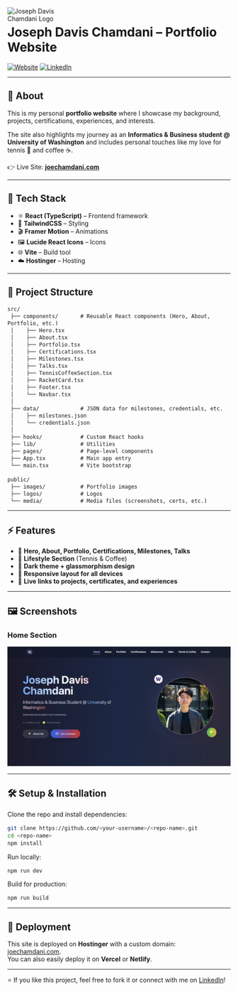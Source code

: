 <a href="https://joechamdani.com" target="_blank">
  <img src="https://joechamdani.com/Logo_Joseph.PNG" alt="Joseph Davis Chamdani Logo" width="120" align="left"/>
</a>

# Joseph Davis Chamdani – Portfolio Website

[![Website](https://img.shields.io/badge/Website-joechamdani.com-6f42c1?style=for-the-badge&logo=vercel&logoColor=white)](https://joechamdani.com)
[![LinkedIn](https://img.shields.io/badge/LinkedIn-joseph--chamdani-0077B5?style=for-the-badge&logo=linkedin&logoColor=white)](https://linkedin.com/in/joseph-chamdani)


---

## 📌 About

This is my personal **portfolio website** where I showcase my background, projects, certifications, experiences, and interests.  

The site also highlights my journey as an **Informatics & Business student @ University of Washington** and includes personal touches like my love for tennis 🎾 and coffee ☕.

👉 Live Site: **[joechamdani.com](https://joechamdani.com)**  

---

## 🚀 Tech Stack

- ⚛️ **React (TypeScript)** – Frontend framework  
- 🎨 **TailwindCSS** – Styling  
- 🎬 **Framer Motion** – Animations  
- 🖼️ **Lucide React Icons** – Icons  
- 🌐 **Vite** – Build tool  
- ☁️ **Hostinger** – Hosting  

---

## 📂 Project Structure

```
src/
 ├── components/       # Reusable React components (Hero, About, Portfolio, etc.)
 │    ├── Hero.tsx
 │    ├── About.tsx
 │    ├── Portfolio.tsx
 │    ├── Certifications.tsx
 │    ├── Milestones.tsx
 │    ├── Talks.tsx
 │    ├── TennisCoffeeSection.tsx
 │    ├── RacketCard.tsx
 │    ├── Footer.tsx
 │    └── Navbar.tsx
 │
 ├── data/             # JSON data for milestones, credentials, etc.
 │    ├── milestones.json
 │    └── credentials.json
 │
 ├── hooks/            # Custom React hooks
 ├── lib/              # Utilities
 ├── pages/            # Page-level components
 ├── App.tsx           # Main app entry
 └── main.tsx          # Vite bootstrap

public/
 ├── images/           # Portfolio images
 ├── logos/            # Logos
 └── media/            # Media files (screenshots, certs, etc.)
```

---

## ⚡ Features

- 📖 **Hero, About, Portfolio, Certifications, Milestones, Talks**  
- 🎾 **Lifestyle Section** (Tennis & Coffee)  
- 🎨 **Dark theme + glassmorphism design**  
- 📱 **Responsive layout for all devices**  
- 🔗 **Live links to projects, certificates, and experiences**  

---

## 🖼️ Screenshots

### Home Section
![Home](public/media/preview-website.png)

---

## 🛠️ Setup & Installation

Clone the repo and install dependencies:

```bash
git clone https://github.com/<your-username>/<repo-name>.git
cd <repo-name>
npm install
```

Run locally:

```bash
npm run dev
```

Build for production:

```bash
npm run build
```

---

## 📌 Deployment

This site is deployed on **Hostinger** with a custom domain: [joechamdani.com](https://joechamdani.com).  
You can also easily deploy it on **Vercel** or **Netlify**.

---


⭐ If you like this project, feel free to fork it or connect with me on [LinkedIn](https://linkedin.com/in/joseph-chamdani)!
